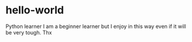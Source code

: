 # hello-world
Python learner 
I am a beginner learner but I enjoy in this way even if it will be very tough. Thx
